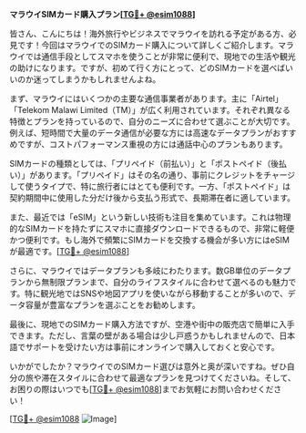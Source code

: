 **マラウイSIMカード購入プラン[[TG💪+ @esim1088](https://t.me/s/esim1088)]**

皆さん、こんにちは！海外旅行やビジネスでマラウイを訪れる予定がある方、必見です！今回はマラウイでのSIMカード購入について詳しくご紹介します。マラウイでは通信手段としてスマホを使うことが非常に便利で、現地での生活や観光の助けになります。ですが、初めて行く方にとって、どのSIMカードを選べばいいのか迷ってしまうかもしれませんよね。

まず、マラウイにはいくつかの主要な通信事業者があります。主に「Airtel」「Telekom Malawi Limited（TM）」が広く利用されています。それぞれ異なる特徴とプランを持っているので、自分のニーズに合わせて選ぶことが大切です。例えば、短時間で大量のデータ通信が必要な方には高速なデータプランがおすすめですが、コストパフォーマンス重視の方には通話中心のプランもあります。

SIMカードの種類としては、「プリペイド（前払い）」と「ポストペイド（後払い）」があります。「プリペイド」はその名の通り、事前にクレジットをチャージして使うタイプで、特に旅行者にはとても便利です。一方、「ポストペイド」は契約期間中に使用した分だけ後から支払う形式で、長期滞在者に適しています。

また、最近では「eSIM」という新しい技術も注目を集めています。これは物理的なSIMカードを持たずにスマホに直接ダウンロードできるもので、非常に軽便かつ便利です。もし海外で頻繁にSIMカードを交換する機会が多い方にはeSIMが最適です。[[TG💪+ @esim1088](https://t.me/s/esim1088)]

さらに、マラウイではデータプランも多岐にわたります。数GB単位のデータプランから無制限プランまで、自分のライフスタイルに合わせて選べるのも魅力です。特に観光地ではSNSや地図アプリを使いながら移動することが多いので、データ容量が豊富なプランを選ぶことをお勧めします。

最後に、現地でのSIMカード購入方法ですが、空港や街中の販売店で簡単に入手できます。ただし、言葉の壁がある場合は少し戸惑うかもしれませんので、日本語でサポートを受けたい方は事前にオンラインで購入しておくと安心です。

いかがでしたか？マラウイでのSIMカード選びは意外と奥が深いですね。ぜひ自分の旅や滞在スタイルに合わせて最適なプランを見つけてくださいね。そして、お困りの際はいつでも[[TG💪+ @esim1088](https://t.me/s/esim1088)]までお気軽にお問い合わせください！

[[TG💪+ @esim1088](https://t.me/s/esim1088) ![Image](https://i.postimg.cc/Y0z9fWf4/image.png)]